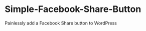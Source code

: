 Simple-Facebook-Share-Button
============================

Painlessly add a Facebook Share button to WordPress